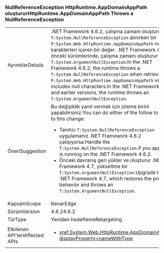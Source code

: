### <a name="httpruntimeappdomainapppath-throws-a-nullreferenceexception"></a><span data-ttu-id="13faf-101">NullReferenceException HttpRuntime.AppDomainAppPath oluşturur</span><span class="sxs-lookup"><span data-stu-id="13faf-101">HttpRuntime.AppDomainAppPath Throws a NullReferenceException</span></span>

|   |   |
|---|---|
|<span data-ttu-id="13faf-102">Ayrıntılar</span><span class="sxs-lookup"><span data-stu-id="13faf-102">Details</span></span>|<span data-ttu-id="13faf-103">.NET Framework 4.6.2, çalışma zamanı oluşturur bir <code>T:System.NullReferenceException</code> alınırken bir <code>P:System.Web.HttpRuntime.AppDomainAppPath</code> null karakterleri içeren bir değer. .NET Framework 4.6.1 ve önceki sürümlerinde, çalışma zamanı oluşturur bir <code>T:System.ArgumentNullException</code>.</span><span class="sxs-lookup"><span data-stu-id="13faf-103">In the .NET Framework 4.6.2, the runtime throws a <code>T:System.NullReferenceException</code> when retrieving a <code>P:System.Web.HttpRuntime.AppDomainAppPath</code> value that includes null characters.In the .NET Framework 4.6.1 and earlier versions, the runtime throws an <code>T:System.ArgumentNullException</code>.</span></span>|
|<span data-ttu-id="13faf-104">Öneri</span><span class="sxs-lookup"><span data-stu-id="13faf-104">Suggestion</span></span>|<span data-ttu-id="13faf-105">Bu değişiklik yanıt vermek için izleme birini yapabilirsiniz:</span><span class="sxs-lookup"><span data-stu-id="13faf-105">You can do either of the follow to respond to this change:</span></span><ul><li><span data-ttu-id="13faf-106">Tanıtıcı <code>T:System.NullReferenceException</code> uygulamanız .NET Framework 4.6.2 çalışıyorsa.</span><span class="sxs-lookup"><span data-stu-id="13faf-106">Handle the <code>T:System.NullReferenceException</code> if you application is running on the .NET Framework 4.6.2.</span></span></li><li><span data-ttu-id="13faf-107">Önceki davranış geri yükler ve oluşturur .NET Framework 4.7, yükseltme bir <code>T:System.ArgumentNullException</code>.</span><span class="sxs-lookup"><span data-stu-id="13faf-107">Upgrade to the .NET Framework 4.7, which restores the previous behavior and throws an <code>T:System.ArgumentNullException</code>.</span></span></li></ul>|
|<span data-ttu-id="13faf-108">Kapsam</span><span class="sxs-lookup"><span data-stu-id="13faf-108">Scope</span></span>|<span data-ttu-id="13faf-109">Kenar</span><span class="sxs-lookup"><span data-stu-id="13faf-109">Edge</span></span>|
|<span data-ttu-id="13faf-110">Sürüm</span><span class="sxs-lookup"><span data-stu-id="13faf-110">Version</span></span>|<span data-ttu-id="13faf-111">4.6.2</span><span class="sxs-lookup"><span data-stu-id="13faf-111">4.6.2</span></span>|
|<span data-ttu-id="13faf-112">Tür</span><span class="sxs-lookup"><span data-stu-id="13faf-112">Type</span></span>|<span data-ttu-id="13faf-113">Yeniden hedefleme</span><span class="sxs-lookup"><span data-stu-id="13faf-113">Retargeting</span></span>|
|<span data-ttu-id="13faf-114">Etkilenen API'leri</span><span class="sxs-lookup"><span data-stu-id="13faf-114">Affected APIs</span></span>|<ul><li><xref:System.Web.HttpRuntime.AppDomainAppPath?displayProperty=nameWithType></li></ul>|

